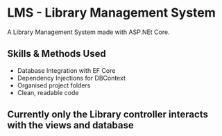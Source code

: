 # LMS - Library Management System

A Library Management System made with ASP.NEt Core.

## Skills & Methods Used
- Database Integration with EF Core
- Dependency Injections for DBContext
- Organised project folders
- Clean, readable code

## Currently only the Library controller interacts with the views and database
